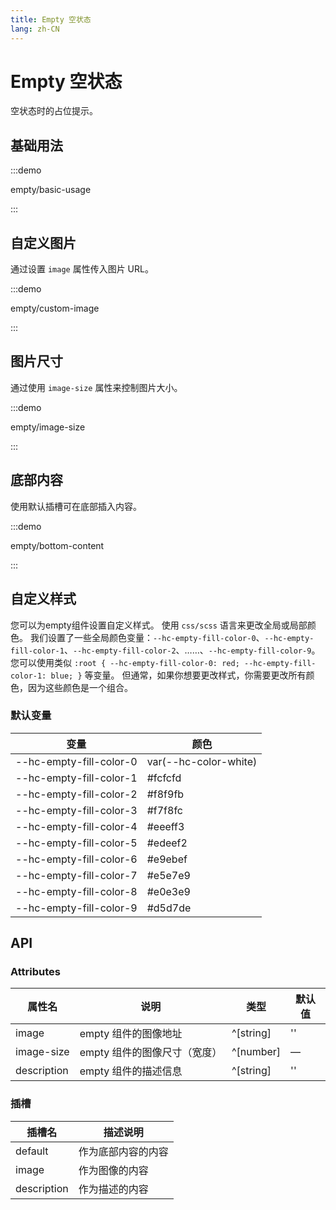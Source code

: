 ```yaml
---
title: Empty 空状态
lang: zh-CN
---
```


# Empty 空状态

空状态时的占位提示。

## 基础用法

:::demo

empty/basic-usage

:::

## 自定义图片

通过设置 `image` 属性传入图片 URL。

:::demo

empty/custom-image

:::

## 图片尺寸

通过使用 `image-size` 属性来控制图片大小。

:::demo

empty/image-size

:::

## 底部内容

使用默认插槽可在底部插入内容。

:::demo

empty/bottom-content

:::

## 自定义样式

您可以为empty组件设置自定义样式。 使用 `css/scss` 语言来更改全局或局部颜色。 我们设置了一些全局颜色变量：`--hc-empty-fill-color-0`、`--hc-empty-fill-color-1`、`--hc-empty-fill-color-2`、……、`--hc-empty-fill-color-9`。 您可以使用类似 `:root { --hc-empty-fill-color-0: red; --hc-empty-fill-color-1: blue; }` 等变量。 但通常，如果你想要更改样式，你需要更改所有颜色，因为这些颜色是一个组合。

### 默认变量

| 变量                      | 颜色                    |
| ----------------------- | --------------------- |
| --hc-empty-fill-color-0 | var(--hc-color-white) |
| --hc-empty-fill-color-1 | #fcfcfd               |
| --hc-empty-fill-color-2 | #f8f9fb               |
| --hc-empty-fill-color-3 | #f7f8fc               |
| --hc-empty-fill-color-4 | #eeeff3               |
| --hc-empty-fill-color-5 | #edeef2               |
| --hc-empty-fill-color-6 | #e9ebef               |
| --hc-empty-fill-color-7 | #e5e7e9               |
| --hc-empty-fill-color-8 | #e0e3e9               |
| --hc-empty-fill-color-9 | #d5d7de               |

## API

### Attributes

| 属性名         | 说明                | 类型        | 默认值 |
| ----------- | ----------------- | --------- | --- |
| image       | empty 组件的图像地址     | ^[string] | ''  |
| image-size  | empty 组件的图像尺寸（宽度） | ^[number] | —   |
| description | empty 组件的描述信息     | ^[string] | ''  |

### 插槽

| 插槽名         | 描述说明      |
| ----------- | --------- |
| default     | 作为底部内容的内容 |
| image       | 作为图像的内容   |
| description | 作为描述的内容   |
